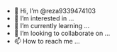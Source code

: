 - 👋 Hi, I’m @reza9339474103
- 👀 I’m interested in ...
- 🌱 I’m currently learning ...
- 💞️ I’m looking to collaborate on ...
- 📫 How to reach me ...

<!---
reza9339474103/reza9339474103 is a ✨ special ✨ repository because its `README.md` (this file) appears on your GitHub profile.
You can click the Preview link to take a look at your changes.
---
